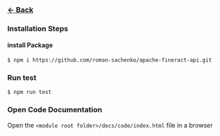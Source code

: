 
### [<- Back](../../../README.md)

### Installation Steps

#### install Package

`$ npm i https://github.com/roman-sachenko/apache-fineract-api.git`

### Run test

`$ npm run test` 

### Open Code Documentation

Open the `<module root folder>/docs/code/index.html` file in a browser
